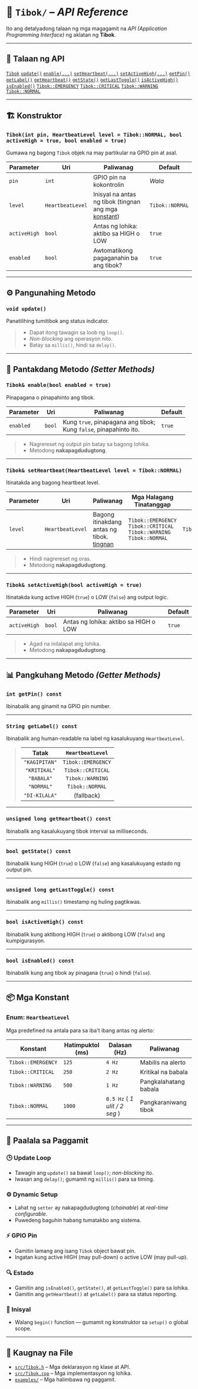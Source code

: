 # 📘 `Tibok/` – *API Reference*

Ito ang detalyadong talaan ng mga magagamit na *API (Application Programming Interface)* ng aklatan ng **Tibok**.

---

## 📘 Talaan ng API

[`Tibok`](#tibokint-pin-heartbeatlevel-level--tiboknormal-bool-activehigh--true-bool-enabled--true)
[`update()`](#void-update)
[`enable(...)`](#tibok-enablebool-enabled--true)
[`setHeartbeat(...)`](#tibok-setheartbeatheartbeatlevel-level--tiboknormal)
[`setActiveHigh(...)`](#tibok-setactivehighbool-activehigh--true)
[`getPin()`](#int-getpin-const)
[`getLabel()`](#string-getlabel-const)
[`getHeartbeat()`](#unsigned-long-getheartbeat-const)
[`getState()`](#bool-getstate-const)
[`getLastToggle()`](#unsigned-long-getlasttoggle-const)
[`isActiveHigh()`](#bool-isactivehigh-const)
[`isEnabled()`](#bool-isenabled-const)
[`Tibok::EMERGENCY`](#enum-heartbeatlevel)
[`Tibok::CRITICAL`](#enum-heartbeatlevel)
[`Tibok::WARNING`](#enum-heartbeatlevel)
[`Tibok::NORMAL`](#enum-heartbeatlevel)

<!-- 
[`Tibok`](#tibokint-pin-heartbeatlevel-level--tiboknormal-bool-activehigh--true-bool-enabled--true)
[`isapanahon()`](#void-update)
[`paganahin(...)`](#tibok-enablebool-enabled--true)
[`itakdaAntas(...)`](#tibok-setheartbeatheartbeatlevel-level--tiboknormal)
[`itakdaAktibongMataas(...)`](#tibok-setactivehighbool-activehigh--true)
[`kuninPin()`](#int-getpin-const)
[`kuninTatak()`](#string-getlabel-const)
[`kuninAntas()`](#unsigned-long-getheartbeat-const)
[`kuninEstado()`](#bool-getstate-const)
[`kuninHulingTikwas()`](#unsigned-long-getlasttoggle-const)
[`aktibongMataasBa()`](#bool-isactivehigh-const)
[`pinaganaBa()`](#bool-isenabled-const)
[`Tibok::KAGIPITAN`](#enum-heartbeatlevel)
[`Tibok::KRITIKAL`](#enum-heartbeatlevel)
[`Tibok::BABALA`](#enum-heartbeatlevel)
[`Tibok::NORMAL`](#enum-heartbeatlevel)
 -->

---

## 🏗️ Konstruktor

### `Tibok(int pin, HeartbeatLevel level = Tibok::NORMAL, bool activeHigh = true, bool enabled = true)`

Gumawa ng bagong `Tibok` objek na may partikular na GPIO pin at asal.

<center>

| Parameter | Uri | Paliwanag | Default |
|----------|-----|---|-----------|
| `pin` | `int` | GPIO pin na kokontrolin | *Wala* |
| `level` | `HeartbeatLevel` | Inisyal na antas ng tibok (tingnan ang mga [konstant](#enum-heartbeatlevel)) | `Tibok::NORMAL` |
| `activeHigh` | `bool` | Antas ng lohika: aktibo sa HIGH o LOW | `true` |
| `enabled` | `bool` | Awtomatikong pagaganahin ba ang tibok? | `true` |

</center>

---

## ⚙️ Pangunahing Metodo

### `void update()`

Panatilihing tumitibok ang status indicator.

> - Dapat itong tawagin sa loob ng `loop()`.
> - *Non-blocking* ang operasyon nito.
> - Batay sa `millis()`, hindi sa `delay()`.

---

## 🔄 Pantakdang Metodo *(Setter Methods)*

### `Tibok& enable(bool enabled = true)`

Pinapagana o pinapahinto ang tibok.

<center>

| Parameter | Uri | Paliwanag | Default |
|----------|-----|---|--------|
| `enabled` | `bool` | Kung `true`, pinapagana ang tibok; <br> Kung `false`, pinapahinto ito. | `true` |

</center>

> - Nagrereset ng output pin batay sa bagong lohika.
> - Metodong **nakapagdudugtong**.

---

### `Tibok& setHeartbeat(HeartbeatLevel level = Tibok::NORMAL)`

Itinatakda ang bagong heartbeat level.

<center>

| Parameter | Uri | Paliwanag | Mga Halagang <br> Tinatanggap | Default |
|----------|-----|----|----|---|
| `level` | `HeartbeatLevel` | Bagong itinakdang antas ng tibok. <br> [tingnan](#enum-heartbeatlevel) |  `Tibok::EMERGENCY` <br> `Tibok::CRITICAL` <br> `Tibok::WARNING` <br> `Tibok::NORMAL` | `Tibok::NORMAL` |

</center>

> - Hindi nagrereset ng oras.
> - Metodong **nakapagdudugtong**.

---

### `Tibok& setActiveHigh(bool activeHigh = true)`

Itinatakda kung active HIGH (`true`) o LOW (`false`) ang output logic.

<center>

| Parameter | Uri | Paliwanag | Default |
|----------|-----|----|-------|
| `activeHigh` | `bool` | Antas ng lohika: aktibo sa HIGH o LOW | `true` |

</center>

> - Agad na inilalapat ang lohika.
> - Metodong **nakapagdudugtong**.

---

## 📊 Pangkuhang Metodo *(Getter Methods)*

### `int getPin() const`

Ibinabalik ang ginamit na GPIO pin number.

---

### `String getLabel() const`

Ibinabalik ang human-readable na label ng kasalukuyang `HeartbeatLevel`.

> | Tatak | `HeartbeatLevel` |  
> | :---: | :---: |
> | `"KAGIPITAN"` | `Tibok::EMERGENCY` |
> | `"KRITIKAL"`  | `Tibok::CRITICAL` |
> | `"BABALA"`    | `Tibok::WARNING` |
> | `"NORMAL"`    | `Tibok::NORMAL` |
> | `"DI-KILALA"` | (fallback) |

---

### `unsigned long getHeartbeat() const`

Ibinabalik ang kasalukuyang tibok interval sa milliseconds.

---

### `bool getState() const`

Ibinabalik kung HIGH (`true`) o LOW (`false`) ang kasalukuyang estado ng output pin.

---

### `unsigned long getLastToggle() const`

Ibinabalik ang `millis()` timestamp ng huling pagtikwas.

---

### `bool isActiveHigh() const`
 
Ibinabalik kung aktibong HIGH (`true`) o aktibong LOW (`false`) ang kumpigurasyon.

---

### `bool isEnabled() const`
 
Ibinabalik kung ang tibok ay pinagana (`true`) o hindi (`false`).

---

## 📦 Mga Konstant

### Enum: `HeartbeatLevel`
 
Mga predefined na antala para sa iba't ibang antas ng alerto:

<center>

| Konstant | Hatimpuktol (ms) | Dalasan (Hz) | Paliwanag |
|------|-------|---------|-----------|
| `Tibok::EMERGENCY` | `125` | `4 Hz` | Mabilis na alerto |
| `Tibok::CRITICAL` | `250` | `2 Hz` | Kritikal na babala |
| `Tibok::WARNING` | `500` | `1 Hz` | Pangkalahatang babala |
| `Tibok::NORMAL` | `1000` | `0.5 Hz` ( *1 ulit / 2 seg* ) | Pangkaraniwang tibok |

</center>

---

## 🧠 Paalala sa Paggamit

### 🕒 Update Loop
- Tawagin ang `update()` sa bawat `loop()`; *non-blocking* ito.
- Iwasan ang `delay()`; gumamit ng `millis()` para sa timing.

### ⚙️ Dynamic Setup
- Lahat ng `setter` ay nakapagdudugtong (*chainable*) at *real-time configurable*.
- Puwedeng baguhin habang tumatakbo ang sistema.

### ⚡ GPIO Pin
- Gamitin lamang ang isang `Tibok` object bawat pin.
- Ingatan kung active HIGH (may pull-down) o active LOW (may pull-up).

### 🔍 Estado
- Gamitin ang `isEnabled()`, `getState()`, at `getLastToggle()` para sa lohika.
- Gamitin ang `getHeartbeat()` at `getLabel()` para sa status reporting.

### 🧱 Inisyal
- Walang `begin()` function — gumamit ng konstruktor sa `setup()` o global scope.

---

## 📂 Kaugnay na File

- [`src/Tibok.h`](../src/Tibok.h) – Mga deklarasyon ng klase at API.
- [`src/Tibok.cpp`](../src/Tibok.cpp) – Mga implementasyon ng lohika.
- [`examples/`](../examples/) – Mga halimbawa ng paggamit.
